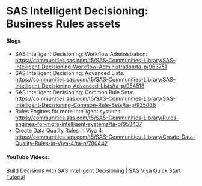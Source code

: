 # SAS Intelligent Decisioning: Business Rules assets

#### Blogs

- SAS Intelligent Decisioning: Workflow Administration:  https://communities.sas.com/t5/SAS-Communities-Library/SAS-Intelligent-Decisioning-Workflow-Administration/ta-p/963751
- SAS Intelligent Decisioning:  Advanced Lists:  https://communities.sas.com/t5/SAS-Communities-Library/SAS-Intelligent-Decisioning-Advanced-Lists/ta-p/954518
- SAS Intelligent Decisioning:  Common Rule Sets:  https://communities.sas.com/t5/SAS-Communities-Library/SAS-Intelligent-Decisioning-Common-Rule-Sets/ta-p/935036
- Rules Engines for more intelligent systems:  https://communities.sas.com/t5/SAS-Communities-Library/Rules-engines-for-more-intelligent-systems/ta-p/953437
- Create Data Quality Rules in Viya 4:  https://communities.sas.com/t5/SAS-Communities-Library/Create-Data-Quality-Rules-in-Viya-4/ta-p/780442



#### YouTube Videos:

[Build Decisions with SAS Intelligent Decisioning | SAS Viya Quick Start Tutorial](https://www.youtube.com/watch?v=D0vflaOFFLw&t=35s)
